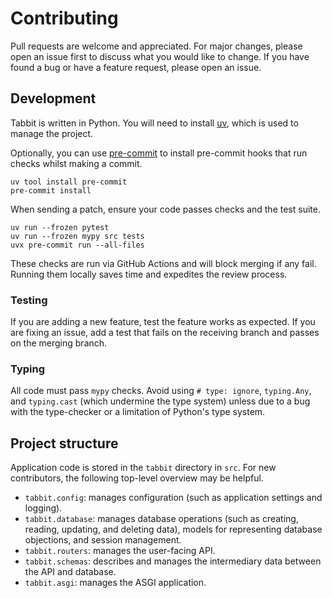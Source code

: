 # Contributing

Pull requests are welcome and appreciated. For major changes, please open an
issue first to discuss what you would like to change. If you have found a bug or
have a feature request, please open an issue.

## Development

Tabbit is written in Python. You will need to install [uv], which is used to
manage the project.

Optionally, you can use [pre-commit] to install pre-commit hooks that run checks
whilst making a commit.

```shell
uv tool install pre-commit
pre-commit install
```

When sending a patch, ensure your code passes checks and the test suite.

```shell
uv run --frozen pytest
uv run --frozen mypy src tests
uvx pre-commit run --all-files
```

These checks are run via GitHub Actions and will block merging if any fail.
Running them locally saves time and expedites the review process.

### Testing

If you are adding a new feature, test the feature works as expected. If you are
fixing an issue, add a test that fails on the receiving branch and passes on the
merging branch.

### Typing

All code must pass `mypy` checks. Avoid using `# type: ignore`, `typing.Any`,
and `typing.cast` (which undermine the type system) unless due to a bug with the
type-checker or a limitation of Python's type system.

## Project structure

Application code is stored in the `tabbit` directory in `src`. For new
contributors, the following top-level overview may be helpful.

- `tabbit.config`: manages configuration (such as application settings and
  logging).
- `tabbit.database`: manages database operations (such as creating, reading,
  updating, and deleting data), models for representing database objections, and
  session management.
- `tabbit.routers`: manages the user-facing API.
- `tabbit.schemas`: describes and manages the intermediary data between the API
  and database.
- `tabbit.asgi`: manages the ASGI application.

[uv]: https://docs.astral.sh/uv/
[pre-commit]: https://pre-commit.com/
